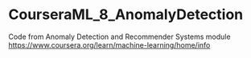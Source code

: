 # CourseraML_8_AnomalyDetection
Code from Anomaly Detection and Recommender Systems module https://www.coursera.org/learn/machine-learning/home/info
